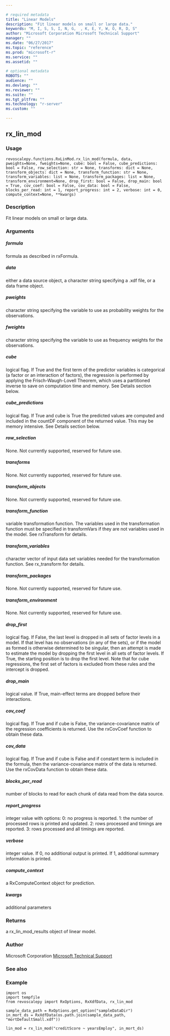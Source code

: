 ```yaml
--- 
 
# required metadata 
title: "Linear Models" 
description: "Fit linear models on small or large data." 
keywords: "M, I, S, S, I, N, G,  , K, E, Y, W, O, R, D, S" 
author: "Microsoft Corporation Microsoft Technical Support" 
manager: "" 
ms.date: "06/27/2017" 
ms.topic: "reference" 
ms.prod: "microsoft-r" 
ms.service: "" 
ms.assetid: "" 
 
# optional metadata 
ROBOTS: "" 
audience: "" 
ms.devlang: "" 
ms.reviewer: "" 
ms.suite: "" 
ms.tgt_pltfrm: "" 
ms.technology: "r-server" 
ms.custom: "" 
 
---
```


## rx_lin_mod


### Usage



```
revoscalepy.functions.RxLinMod.rx_lin_mod(formula, data, pweights=None, fweights=None, cube: bool = False, cube_predictions: bool = False, row_selection: str = None, transforms: dict = None, transform_objects: dict = None, transform_function: str = None, transform_variables: list = None, transform_packages: list = None, transform_environment=None, drop_first: bool = False, drop_main: bool = True, cov_coef: bool = False, cov_data: bool = False, blocks_per_read: int = 1, report_progress: int = 2, verbose: int = 0, compute_context=None, **kwargs)
```




### Description

Fit linear models on small or large data.


### Arguments


##### formula

formula as described in rxFormula.


##### data

either a data source object, a character string specifying a
.xdf file, or a data frame object.


##### pweights

character string specifying the variable to use as probability
weights for the observations.


##### fweights

character string specifying the variable to use as frequency
weights for the observations.


##### cube

logical flag. If True and the first term of the predictor variables
is categorical (a factor or an interaction of factors), the regression is
performed by applying the Frisch-Waugh-Lovell Theorem, which uses a partitioned
inverse to save on computation time and memory. See Details section below.


##### cube_predictions

logical flag. If True and cube is True the predicted
values are computed and included in the countDF component of the returned
value. This may be memory intensive. See Details section below.


##### row_selection

None. Not currently supported, reserved for future use.


##### transforms

None. Not currently supported, reserved for future use.


##### transform_objects

None. Not currently supported, reserved for future use.


##### transform_function

variable transformation function. The variables used
in the transformation function must be specified in transformVars if they
are not variables used in the model. See rxTransform for details.


##### transform_variables

character vector of input data set variables needed
for the transformation function. See rx_transform for details.


##### transform_packages

None. Not currently supported, reserved for future use.


##### transform_environment

None. Not currently supported, reserved for future use.


##### drop_first

logical flag. If False, the last level is dropped in all sets
of factor levels in a model. If that level has no observations (in any of the
sets), or if the model as formed is otherwise determined to be singular, then
an attempt is made to estimate the model by dropping the first level in all sets
of factor levels. If True, the starting position is to drop the first level. Note
that for cube regressions, the first set of factors is excluded from these rules
and the intercept is dropped.


##### drop_main

logical value. If True, main-effect terms are dropped before their
interactions.


##### cov_coef

logical flag. If True and if cube is False, the variance-covariance
matrix of the regression coefficients is returned. Use the rxCovCoef function to
obtain these data.


##### cov_data

logical flag. If True and if cube is False and if constant term is
included in the formula, then the variance-covariance matrix of the data is
returned. Use the rxCovData function to obtain these data.


##### blocks_per_read

number of blocks to read for each chunk of data read from
the data source.


##### report_progress

integer value with options:
0: no progress is reported.
1: the number of processed rows is printed and updated.
2: rows processed and timings are reported.
3: rows processed and all timings are reported.


##### verbose

integer value. If 0, no additional output is printed. If 1,
additional summary information is printed.


##### compute_context

a RxComputeContext object for prediction.


##### kwargs

additional parameters


### Returns

a rx_lin_mod_results object of linear model.


### Author

Microsoft Corporation [Microsoft Technical Support](https://go.microsoft.com/fwlink/?LinkID=698556&clcid=0x409.md)


### See also


### Example



```
import os
import tempfile
from revoscalepy import RxOptions, RxXdfData, rx_lin_mod

sample_data_path = RxOptions.get_option("sampleDataDir")
in_mort_ds = RxXdfData(os.path.join(sample_data_path, "mortDefaultSmall.xdf"))

lin_mod = rx_lin_mod("creditScore ~ yearsEmploy", in_mort_ds)
```

